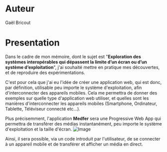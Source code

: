 Auteur
======

Gaël Bricout

# Presentation
Dans le cadre de mon mémoire, dont le sujet est "**Exploration des systèmes interopérables qui dépassent la limite d’un écran ou d’un système d’exploitation**", j'ai souhaité mettre en pratique mes découvertes, et de reproduire des expérimentations.

C'est pour cela que j'ai eu l'idée de créer une application web, qui est donc, par définition, utilisable peu importe le système d'exploitation, afin d'interconnecter des appareils mobiles. Cela me permettra de donner des exemples sur quelle type d'application web utiliser, et quelles sont les manières d'interconnecter les appareils mobiles (Smartphone, Ordinateur, Tablette, Téléviseur connecté etc...).

Plus précisemment, l'application **Medfer** sera une Progressive Web App qui permettra de transférer des médias instantanément, peu importe le système d'exploitation et la taille d'écran.
![Image](doc/ModélisationMedfer.png)

Ainsi, il sera possible, via un code introduit par l'utilisateur, de se connecter à un appareil mobile et de transférer et afficher un média en direct.
